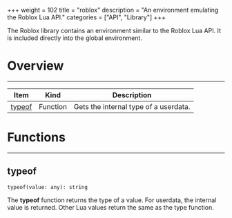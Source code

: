 +++
weight = 102
title = "roblox"
description = "An environment emulating the Roblox Lua API."
categories = ["API", "Library"]
+++

The Roblox library contains an environment similar to the Roblox Lua API. It
is included directly into the global environment.

# Overview

----

<div class="api-list one two">

| Item | Kind | Description |
| --- | --- | --- |
| [typeof](#typeof) | Function | Gets the internal type of a userdata. |

</div>

# Functions

----

## typeof

 `typeof(value: any): string`

The **typeof** function returns the type of a value. For userdata, the
internal value is returned. Other Lua values return the same as the type
function.